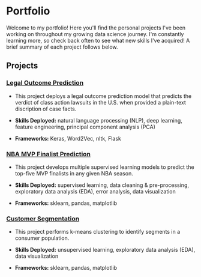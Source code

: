# Portfolio

Welcome to my portfolio! Here you'll find the personal projects I've been working on throughout my growing data science journey. I'm constantly learning more, so check back often to see what new skills I've acquired! A brief summary of each project follows below.

## Projects

### [Legal Outcome Prediction](./Legal%20Outcome%20Prediction/)

- This project deploys a legal outcome prediction model
that predicts the verdict of class action lawsuits in the U.S. when provided a plain-text discription of case facts.

- **Skills Deployed:** natural language processing (NLP), deep learning, feature engineering, principal component analysis (PCA)

- **Frameworks:** Keras, Word2Vec, nltk, Flask

### [NBA MVP Finalist Prediction](./NBA%20MVP%20Prediction/)

- This project develops multiple supervised learning models to predict the top-five MVP finalists in any given NBA season.

- **Skills Deployed:** supervised learning, data cleaning & pre-processing, exploratory data analysis (EDA), error analysis, data visualization

- **Frameworks:** sklearn, pandas, matplotlib

### [Customer Segmentation](./Customer%20Segmentation/)

- This project performs k-means clustering to identify segments in a consumer population.

- **Skills Deployed:** unsupervised learning, exploratory data analysis (EDA), data visualization

- **Frameworks:** sklearn, pandas, matplotlib